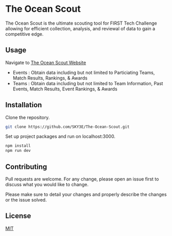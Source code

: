 # The Ocean Scout

The Ocean Scout is the ultimate scouting tool for FIRST Tech Challenge allowing for efficient collection, analysis, and reviewal of data to gain a competitive edge.

## Usage

Navigate to [The Ocean Scout Website](theoceanscout-sky3e.vercel.app/)

- Events : Obtain data including but not limited to Particiating Teams, Match Results, Rankings, & Awards
- Teams : Obtain data including but not limited to Team Information, Past Events, Match Results, Event Rankings, & Awards

## Installation

Clone the repository.

```bash
git clone https://github.com/SKY3E/The-Ocean-Scout.git
```

Set up project packages and run on localhost:3000.

```bash
npm install
npm run dev
```

## Contributing

Pull requests are welcome. For any change, please open an issue first to discuss what you would like to change.

Please make sure to detail your changes and properly describe the changes or the issue solved.

## License

[MIT](https://choosealicense.com/licenses/mit/)